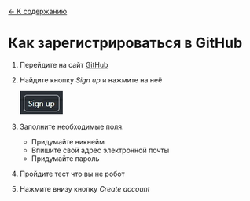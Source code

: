 [<- К содержанию](./readme.md)

# Как зарегистрироваться в GitHub

1. Перейдите на сайт [GitHub](https://github.com)
2. Найдите кнопку *Sign up* и нажмите на неё

    ![Кнопка Sign up](./assets/sign.jpg "Sign up")

3. Заполните необходимые поля:
   + Придумайте никнейм
   + Впишите свой адрес электронной почты
   + Придумайте пароль

4. Пройдите тест что вы не робот
5. Нажмите внизу кнопку *Create account*